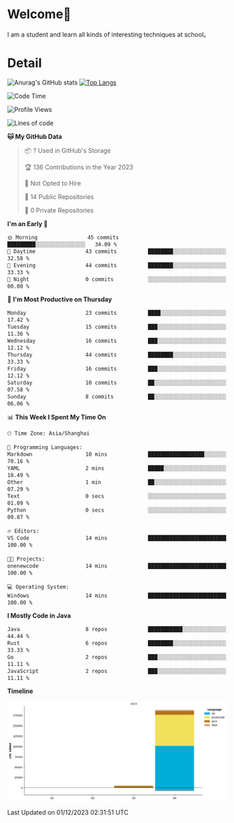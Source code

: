 # Welcome👋
I am a student and learn all kinds of interesting techniques at school。
# Detail
<!-- 文档地址  https://github.com/anuraghazra/github-readme-stats/blob/master/docs/readme_cn.md -->
![Anurag's GitHub stats](https://github-readme-stats.vercel.app/api?username=onenewcode&show_icons=true&theme=radical)
[![Top Langs](https://github-readme-stats.vercel.app/api/top-langs/?username=onenewcode&layout=compact)](https://github.com/anuraghazra/github-readme-stats)
<!-- 文档地址  [https://github.com/anuraghazra/github-readme-stats/blob/master/docs/readme_cn.md](https://github.com/athul/waka-readme) -->
<!--START_SECTION:waka-->
![Code Time](http://img.shields.io/badge/Code%20Time-4%20hrs%2010%20mins-blue)

![Profile Views](http://img.shields.io/badge/Profile%20Views-471-blue)

![Lines of code](https://img.shields.io/badge/From%20Hello%20World%20I%27ve%20Written-192.4%20thousand%20lines%20of%20code-blue)

**🐱 My GitHub Data** 

> 📦 ? Used in GitHub's Storage 
 > 
> 🏆 136 Contributions in the Year 2023
 > 
> 🚫 Not Opted to Hire
 > 
> 📜 14 Public Repositories 
 > 
> 🔑 0 Private Repositories 
 > 
**I'm an Early 🐤** 

```text
🌞 Morning                45 commits          █████████░░░░░░░░░░░░░░░░   34.09 % 
🌆 Daytime                43 commits          ████████░░░░░░░░░░░░░░░░░   32.58 % 
🌃 Evening                44 commits          ████████░░░░░░░░░░░░░░░░░   33.33 % 
🌙 Night                  0 commits           ░░░░░░░░░░░░░░░░░░░░░░░░░   00.00 % 
```
📅 **I'm Most Productive on Thursday** 

```text
Monday                   23 commits          ████░░░░░░░░░░░░░░░░░░░░░   17.42 % 
Tuesday                  15 commits          ███░░░░░░░░░░░░░░░░░░░░░░   11.36 % 
Wednesday                16 commits          ███░░░░░░░░░░░░░░░░░░░░░░   12.12 % 
Thursday                 44 commits          ████████░░░░░░░░░░░░░░░░░   33.33 % 
Friday                   16 commits          ███░░░░░░░░░░░░░░░░░░░░░░   12.12 % 
Saturday                 10 commits          ██░░░░░░░░░░░░░░░░░░░░░░░   07.58 % 
Sunday                   8 commits           ██░░░░░░░░░░░░░░░░░░░░░░░   06.06 % 
```


📊 **This Week I Spent My Time On** 

```text
🕑︎ Time Zone: Asia/Shanghai

💬 Programming Languages: 
Markdown                 10 mins             ██████████████████░░░░░░░   70.16 % 
YAML                     2 mins              █████░░░░░░░░░░░░░░░░░░░░   18.49 % 
Other                    1 min               ██░░░░░░░░░░░░░░░░░░░░░░░   07.29 % 
Text                     0 secs              ░░░░░░░░░░░░░░░░░░░░░░░░░   01.09 % 
Python                   0 secs              ░░░░░░░░░░░░░░░░░░░░░░░░░   00.87 % 

🔥 Editors: 
VS Code                  14 mins             █████████████████████████   100.00 % 

🐱‍💻 Projects: 
onenewcode               14 mins             █████████████████████████   100.00 % 

💻 Operating System: 
Windows                  14 mins             █████████████████████████   100.00 % 
```

**I Mostly Code in Java** 

```text
Java                     8 repos             ███████████░░░░░░░░░░░░░░   44.44 % 
Rust                     6 repos             ████████░░░░░░░░░░░░░░░░░   33.33 % 
Go                       2 repos             ███░░░░░░░░░░░░░░░░░░░░░░   11.11 % 
JavaScript               2 repos             ███░░░░░░░░░░░░░░░░░░░░░░   11.11 % 
```



**Timeline**

![Lines of Code chart](https://raw.githubusercontent.com/onenewcode/onenewcode/main/assets/bar_graph.png)


 Last Updated on 01/12/2023 02:31:51 UTC
<!--END_SECTION:waka-->
